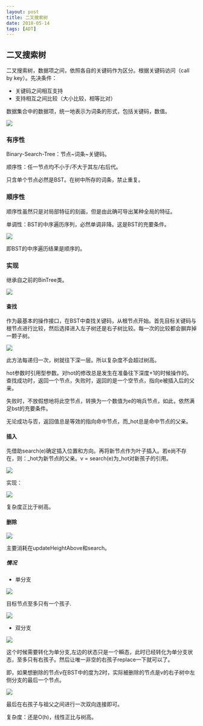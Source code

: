 ```yaml
---
layout: post
title: 二叉搜索树
date: 2018-05-14
tags: [ADT]
---
```


## 二叉搜索树

二叉搜索树，数据项之间，依照各自的关键码作为区分。根据关键码访问（call by key）。先决条件：

- 关键码之间相互支持
- 支持相互之间比较（大小比较，相等比对）

数据集合中的数据项，统一地表示为词条的形式，包括关键码，数值。

<img src="http://os310ujuc.bkt.clouddn.com/avl1.png">

### 有序性

Binary-Search-Tree：节点~词条~关键码。

顺序性：任一节点均不小于/不大于其左/右后代。

只含单个节点必然是BST。在树中所存的词条，禁止重复。

### 顺序性

顺序性虽然只是对局部特征的刻画，但是由此确可导出某种全局的特征。

单调性：BST的中序遍历序列，必然单调非降。这是BST的充要条件。

<img src="http://os310ujuc.bkt.clouddn.com/avl2.png">

即BST的中序遍历结果是顺序的。

### 实现

继承自之前的BinTree类。

<img src="http://os310ujuc.bkt.clouddn.com/avl3.png">

#### 查找

作为最基本的操作接口，在BST中查找关键码，从根节点开始。首先目标关键码与根节点进行比较，然后选择进入左子树还是右子树比较。每一次的比较都会摒弃掉一颗子树。

<img src="http://os310ujuc.bkt.clouddn.com/avl4.png">

此方法每递归一次，树就往下深一层。所以复杂度不会超过树高。

hot参数时引用型参数。对hot的修改总是发生在准备往下深度+1的时候操作的。查找成功时，返回一个节点，失败时，返回的是一个空节点，指向e被插入后的父亲。

失败时，不放假想地将此空节点，转换为一个数值为e的哨兵节点，如此，依然满足bst的充要条件。

无论成功与否，返回值总是等效的指向命中节点，而_hot总是命中节点的父亲。

#### 插入

先借助search(e)确定插入位置和方向。再将新节点作为叶子插入。若e尚不存在，则：_hot为新节点的父亲。v = search(e)为\_hot对新孩子的引用。

<img src="http://os310ujuc.bkt.clouddn.com/avl5.png">

实现：

<img src="http://os310ujuc.bkt.clouddn.com/avl6.png">

复杂度正比于树高。

#### 删除

<img src="http://os310ujuc.bkt.clouddn.com/avl7.png">

主要消耗在updateHeightAbove和search。

##### 情况

- 单分支

<img src="http://os310ujuc.bkt.clouddn.com/avl8.png">

目标节点至多只有一个孩子.

<img src="http://os310ujuc.bkt.clouddn.com/avl9.png">

- 双分支

<img src="http://os310ujuc.bkt.clouddn.com/avl10.png">

这个时候需要转化为单分支,左边的状态只是一个瞬态，此时已经转化为单分支状态，至多只有右孩子。然后让唯一非空的右孩子replace一下就可以了。

即，如果想删除的节点v在BST中的度为2时，实际被删除的节点是v的右子树中左侧分支的最后一个节点。

<img src="http://os310ujuc.bkt.clouddn.com/avl11">

最后在右孩子与祖父之间进行一次双向连接即可。

复杂度：还是O(h)，线性正比与树高。